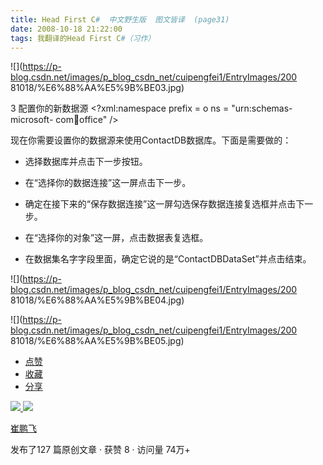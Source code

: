 ```yaml
---
title: Head First C#  中文野生版  图文皆译  (page31)
date: 2008-10-18 21:22:00
tags: 我翻译的Head First C#（习作）
---
```

![](https://p-blog.csdn.net/images/p_blog_csdn_net/cuipengfei1/EntryImages/200
81018/%E6%88%AA%E5%9B%BE03.jpg)

3  配置你的新数据源  <?xml:namespace prefix = o ns = "urn:schemas-microsoft-
com:office:office" />

现在你需要设置你的数据源来使用ContactDB数据库。下面是需要做的：

*  选择数据库并点击下一步按钮。 

*  在“选择你的数据连接”这一屏点击下一步。 

*  确定在接下来的“保存数据连接”这一屏勾选保存数据连接复选框并点击下一步。 

*  在“选择你的对象”这一屏，点击数据表复选框。 

*  在数据集名字字段里面，确定它说的是“ContactDBDataSet”并点击结束。 

![](https://p-blog.csdn.net/images/p_blog_csdn_net/cuipengfei1/EntryImages/200
81018/%E6%88%AA%E5%9B%BE04.jpg)

![](https://p-blog.csdn.net/images/p_blog_csdn_net/cuipengfei1/EntryImages/200
81018/%E6%88%AA%E5%9B%BE05.jpg)

  * [ 点赞  ](javascript:;)
  * [ 收藏  ](javascript:;)
  * [ 分享 ](javascript:;)

[ ![](https://profile.csdnimg.cn/5/2/5/3_cuipengfei1)
![](https://g.csdnimg.cn/static/user-reg-year/1x/11.png)
](https://blog.csdn.net/cuipengfei1)

[ 崔鹏飞 ](https://blog.csdn.net/cuipengfei1)

发布了127 篇原创文章  ·  获赞 8  ·  访问量 74万+

